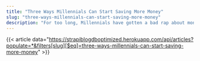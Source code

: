 ```yaml
---
title: "Three Ways Millennials Can Start Saving More Money"
slug: "three-ways-millennials-can-start-saving-more-money"
description: "For too long, Millennials have gotten a bad rap about money and their ability to save for a rainy day or retirement."
---
```


{{< article data="https://strapiblogdboptimized.herokuapp.com/api/articles?populate=*&filters[slug][$eq]=three-ways-millennials-can-start-saving-more-money" >}}
